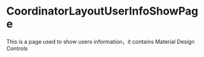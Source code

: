 # CoordinatorLayoutUserInfoShowPage
This is a page used to show users information，it contains Material Design Controls

